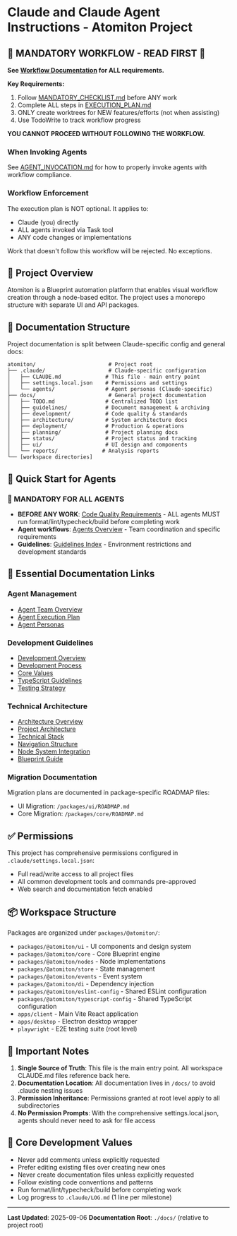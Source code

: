 # Claude and Claude Agent Instructions - Atomiton Project

## 🚨 MANDATORY WORKFLOW - READ FIRST 🚨

**See [Workflow Documentation](./workflow/README.md) for ALL requirements.**

**Key Requirements:**

1. Follow [MANDATORY_CHECKLIST.md](./workflow/MANDATORY_CHECKLIST.md) before ANY work
2. Complete ALL steps in [EXECUTION_PLAN.md](./workflow/EXECUTION_PLAN.md)
3. ONLY create worktrees for NEW features/efforts (not when assisting)
4. Use TodoWrite to track workflow progress

**YOU CANNOT PROCEED WITHOUT FOLLOWING THE WORKFLOW.**

### When Invoking Agents

See [AGENT_INVOCATION.md](./workflow/AGENT_INVOCATION.md) for how to properly invoke agents with workflow compliance.

### Workflow Enforcement

The execution plan is NOT optional. It applies to:

- Claude (you) directly
- ALL agents invoked via Task tool
- ANY code changes or implementations

Work that doesn't follow this workflow will be rejected. No exceptions.

## 🎯 Project Overview

Atomiton is a Blueprint automation platform that enables visual workflow creation through a node-based editor. The project uses a monorepo structure with separate UI and API packages.

## 📁 Documentation Structure

Project documentation is split between Claude-specific config and general docs:

```
atomiton/                       # Project root
├── .claude/                    # Claude-specific configuration
│   ├── CLAUDE.md              # This file - main entry point
│   ├── settings.local.json    # Permissions and settings
│   └── agents/                # Agent personas (Claude-specific)
├── docs/                       # General project documentation
│   ├── TODO.md                # Centralized TODO list
│   ├── guidelines/            # Document management & archiving
│   ├── development/           # Code quality & standards
│   ├── architecture/          # System architecture docs
│   ├── deployment/            # Production & operations
│   ├── planning/              # Project planning docs
│   ├── status/                # Project status and tracking
│   ├── ui/                    # UI design and components
│   └── reports/              # Analysis reports
└── [workspace directories]
```

## 🚀 Quick Start for Agents

### 🚨 MANDATORY FOR ALL AGENTS

- **BEFORE ANY WORK**: [Code Quality Requirements](../docs/development/README.md) - ALL agents MUST run format/lint/typecheck/build before completing work
- **Agent workflows**: [Agents Overview](./agents/README.md) - Team coordination and specific requirements
- **Guidelines**: [Guidelines Index](../docs/guidelines/README.md) - Environment restrictions and development standards

## 🔗 Essential Documentation Links

### Agent Management

- [Agent Team Overview](./agents/README.md)
- [Agent Execution Plan](./agents/coordination/AGENT_EXECUTION_PLAN.md)
- [Agent Personas](./agents/personas/AGENT_PERSONAS.md)

### Development Guidelines

- [Development Overview](../docs/development/README.md)
- [Development Process](../docs/development/archive/PROCESS.md)
- [Core Values](../docs/development/archive/CORE_VALUES.md)
- [TypeScript Guidelines](../docs/development/archive/TYPESCRIPT.md)
- [Testing Strategy](../docs/development/archive/TESTING.md)

### Technical Architecture

- [Architecture Overview](../docs/architecture/README.md)
- [Project Architecture](../docs/architecture/archive/SYSTEM.md)
- [Technical Stack](../docs/architecture/archive/STACK.md)
- [Navigation Structure](../docs/architecture/archive/NAVIGATION.md)
- [Node System Integration](../docs/architecture/archive/INTEGRATION.md)
- [Blueprint Guide](../docs/architecture/archive/BLUEPRINT_GUIDE.md)

### Migration Documentation

Migration plans are documented in package-specific ROADMAP files:

- UI Migration: `/packages/ui/ROADMAP.md`
- Core Migration: `/packages/core/ROADMAP.md`

## ✅ Permissions

This project has comprehensive permissions configured in `.claude/settings.local.json`:

- Full read/write access to all project files
- All common development tools and commands pre-approved
- Web search and documentation fetch enabled

## 📦 Workspace Structure

Packages are organized under `packages/@atomiton/`:

- `packages/@atomiton/ui` - UI components and design system
- `packages/@atomiton/core` - Core Blueprint engine
- `packages/@atomiton/nodes` - Node implementations
- `packages/@atomiton/store` - State management
- `packages/@atomiton/events` - Event system
- `packages/@atomiton/di` - Dependency injection
- `packages/@atomiton/eslint-config` - Shared ESLint configuration
- `packages/@atomiton/typescript-config` - Shared TypeScript configuration
- `apps/client` - Main Vite React application
- `apps/desktop` - Electron desktop wrapper
- `playwright` - E2E testing suite (root level)

## 🔄 Important Notes

1. **Single Source of Truth**: This file is the main entry point. All workspace CLAUDE.md files reference back here.
2. **Documentation Location**: All documentation lives in `/docs/` to avoid .claude nesting issues
3. **Permission Inheritance**: Permissions granted at root level apply to all subdirectories
4. **No Permission Prompts**: With the comprehensive settings.local.json, agents should never need to ask for file access

## 📝 Core Development Values

- Never add comments unless explicitly requested
- Prefer editing existing files over creating new ones
- Never create documentation files unless explicitly requested
- Follow existing code conventions and patterns
- Run format/lint/typecheck/build before completing work
- Log progress to `.claude/LOG.md` (1 line per milestone)

---

**Last Updated**: 2025-09-06
**Documentation Root**: `./docs/` (relative to project root)
